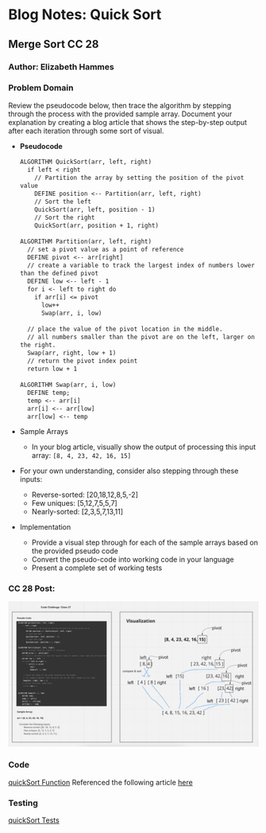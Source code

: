 # Blog Notes: Quick Sort

## Merge Sort CC 28

### Author: Elizabeth Hammes

### Problem Domain

Review the pseudocode below, then trace the algorithm by stepping through the process with the provided sample array. Document your explanation by creating a blog article that shows the step-by-step output after each iteration through some sort of visual.

- **Pseudocode**

      ALGORITHM QuickSort(arr, left, right)
        if left < right
          // Partition the array by setting the position of the pivot value
          DEFINE position <-- Partition(arr, left, right)
          // Sort the left
          QuickSort(arr, left, position - 1)
          // Sort the right
          QuickSort(arr, position + 1, right)

      ALGORITHM Partition(arr, left, right)
        // set a pivot value as a point of reference
        DEFINE pivot <-- arr[right]
        // create a variable to track the largest index of numbers lower than the defined pivot
        DEFINE low <-- left - 1
        for i <- left to right do
          if arr[i] <= pivot
            low++
            Swap(arr, i, low)

        // place the value of the pivot location in the middle.
        // all numbers smaller than the pivot are on the left, larger on the right.
        Swap(arr, right, low + 1)
        // return the pivot index point
        return low + 1

      ALGORITHM Swap(arr, i, low)
        DEFINE temp;
        temp <-- arr[i]
        arr[i] <-- arr[low]
        arr[low] <-- temp

- Sample Arrays
  - In your blog article, visually show the output of processing this input array: `[8, 4, 23, 42, 16, 15]`

- For your own understanding, consider also stepping through these inputs:
  - Reverse-sorted: [20,18,12,8,5,-2]
  - Few uniques: [5,12,7,5,5,7]
  - Nearly-sorted: [2,3,5,7,13,11]
- Implementation
  - Provide a visual step through for each of the sample arrays based on the provided pseudo code
  - Convert the pseudo-code into working code in your language
  - Present a complete set of working tests

### CC 28 Post:


![visual](./public/img/cc-28.jpg)

### Code

[quickSort Function](./index.js)
Referenced the following article [here](https://dev.to/shubhamtiwari909/quicksort-algorithm-in-javascript-5841)

### Testing

[quickSort Tests](./quick.test.js)
